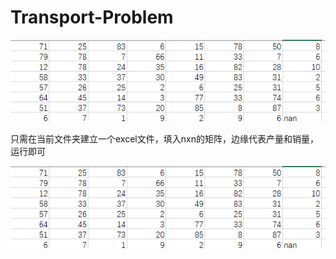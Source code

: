 # Transport-Problem
![图片显示失败请重试](https://github.com/sespoir/Transport-Problem/blob/main/image.png)


只需在当前文件夹建立一个excel文件，填入nxn的矩阵，边缘代表产量和销量，运行即可


![图片显示失败请重试哟](https://github.com/sespoir/Transport-Problem/blob/main/image2.png)
